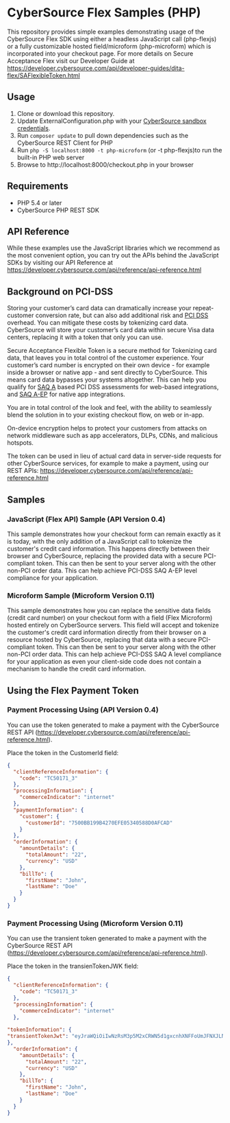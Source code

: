 # CyberSource Flex Samples (PHP)

This repository provides simple examples demonstrating usage of the CyberSource Flex SDK using either a headless JavaScript call (php-flexjs) or a fully customizable hosted field/microform (php-microform) which is incorporated into your checkout page.  For more details on Secure Acceptance Flex visit our Developer Guide at https://developer.cybersource.com/api/developer-guides/dita-flex/SAFlexibleToken.html

## Usage

1. Clone or download this repository.
2. Update ExternalConfiguration.php with your [CyberSource sandbox credentials](https://ebc2test.cybersource.com). 
3. Run ```composer update``` to pull down dependencies such as the CyberSource REST Client for PHP
4. Run ```php -S localhost:8000 -t php-microform``` (or -t php-flexjs)to run the built-in PHP web server
5. Browse to http://localhost:8000/checkout.php in your browser

## Requirements
* PHP 5.4 or later
* CyberSource PHP REST SDK


## API Reference
While these examples use the JavaScript libraries which we recommend as the most convenient option, you can try out the APIs behind the JavaScript SDKs by visiting our API Reference at https://developer.cybersource.com/api/reference/api-reference.html

## Background on PCI-DSS

Storing your customer’s card data can dramatically increase your repeat-customer conversion rate, but can also add additional risk and [PCI DSS](https://www.pcisecuritystandards.org/pci_security/) overhead. You can mitigate these costs by tokenizing card data. CyberSource will store your customer’s card data within secure Visa data centers, replacing it with a token that only you can use. 

Secure Acceptance Flexible Token is a secure method for Tokenizing card data, that leaves you in total control of the customer experience. Your customer’s card number is encrypted on their own device - for example inside a browser or native app - and sent directly to CyberSource. This means card data bypasses your systems altogether. This can help you qualify for [SAQ A](https://www.pcisecuritystandards.org/documents/Understanding_SAQs_PCI_DSS_v3.pdf) based PCI DSS assessments for web-based integrations, and [SAQ A-EP](https://www.pcisecuritystandards.org/documents/Understanding_SAQs_PCI_DSS_v3.pdf) for native app integrations.

You are in total control of the look and feel, with the ability to seamlessly blend the solution in to your existing checkout flow, on web or in-app.

On-device encryption helps to protect your customers from attacks on network middleware such as app accelerators, DLPs, CDNs, and malicious hotspots.

The token can be used in lieu of actual card data in server-side requests for other CyberSource services, for example to make a payment, using our REST APIs: https://developer.cybersource.com/api/reference/api-reference.html

## Samples

### JavaScript (Flex API) Sample (API Version 0.4)

This sample demonstrates how your checkout form can remain exactly as it is today, with the only addition of a JavaScript call to tokenize the customer's credit card information. This happens directly between their browser and CyberSource, replacing the provided data with a secure PCI-compliant token. This can then be sent to your server along with the other non-PCI order data.  This can help achieve PCI-DSS SAQ A-EP level compliance for your application.  

### Microform Sample (Microform Version 0.11)

This sample demonstrates how you can replace the sensitive data fields (credit card number) on your checkout form with a field (Flex Microform) hosted entirely on CyberSource servers. This field will accept and tokenize the customer's credit card information directly from their browser on a resource hosted by CyberSource, replacing that data with a secure PCI-compliant token. This can then be sent to your server along with the other non-PCI order data.  This can help achieve PCI-DSS SAQ A level compliance for your application as even your client-side code does not contain a mechanism to handle the credit card information.

## Using the Flex Payment Token

### Payment Processing Using (API Version 0.4)
You can use the token generated to make a payment with the CyberSource REST API (https://developer.cybersource.com/api/reference/api-reference.html).  

Place the token in the CustomerId field:

```json
{
  "clientReferenceInformation": {
    "code": "TC50171_3"
  },
  "processingInformation": {
    "commerceIndicator": "internet"
  },
  "paymentInformation": {
    "customer": {
      "customerId": "7500BB199B4270EFE05340588D0AFCAD"
    }
  },
  "orderInformation": {
    "amountDetails": {
      "totalAmount": "22",
      "currency": "USD"
    },
    "billTo": {
      "firstName": "John",
      "lastName": "Doe"
    }
  }
}

```

### Payment Processing Using (Microform Version 0.11)
You can use the transient token generated to make a payment with the CyberSource REST API (https://developer.cybersource.com/api/reference/api-reference.html).  

Place the token in the transienTokenJWK field:

```json
{
  "clientReferenceInformation": {
    "code": "TC50171_3"
  },
  "processingInformation": {
    "commerceIndicator": "internet"
  },
	
"tokenInformation": {
"transientTokenJwt": "eyJraWQiOiIwNzRsM3p5M2xCRWN5d1gxcnhXNFFoUmJFNXJLN1NmQiIsImFsZyI6IlJTMjU2In0.eyJkYXRhIjp7ImV4cGlyYXRpb25ZZWFyIjoiMjAyMSIsIm51bWJlciI6IjQxMTExMVhYWFhYWDExMTEiLCJleHBpcmF0aW9uTW9udGgiOiIwNSIsInR5cGUiOiIwMDEifSwiaXNzIjoiRmxleC8wOCIsImV4cCI6MTU4ODcwMjkxNSwidHlwZSI6Im1mLTAuMTEuMCIsImlhdCI6MTU4ODcwMjAxNSwianRpIjoiMUU0Q0NMSUw4NFFXM1RPSTFBM0pUU1RGMTZGQUNVNkUwNU9VRVNGWlRQNUhIVkJDWTQwUTVFQjFBRUMzNDZBMCJ9.FB3b2r8mjtvqo3_k05sRIPGmCZ_5dRSZp8AIJ4u7NKb8E0-6ZOHDwEpxtOMFzfozwXMTJ3C6yBK9vFIPTIG6kydcrWNheE2Pfort8KbxyUxG-PYONY-xFnRDF841EFhCMC4nRFvXEIvlcLnSK6opUUe7myKPjpZI1ijWpF0N-DzZiVT8JX-9ZIarJq2OI0S61Y3912xLJUKi5c2VpRPQOS54hRr5GHdGJ2fV8JZ1gTuup_qLyyK7uE1VxI0aucsyH7yeF5vTdjgSd76ZJ1OUFi-3Ij5kSLsiX4j-D0T8ENT1DbB_hPTaK9o6qqtGJs7QEeW8abtnKFsTwVGrT32G2w"
},
  "orderInformation": {
    "amountDetails": {
      "totalAmount": "22",
      "currency": "USD"
    },
    "billTo": {
      "firstName": "John",
      "lastName": "Doe"
    }
  }
}